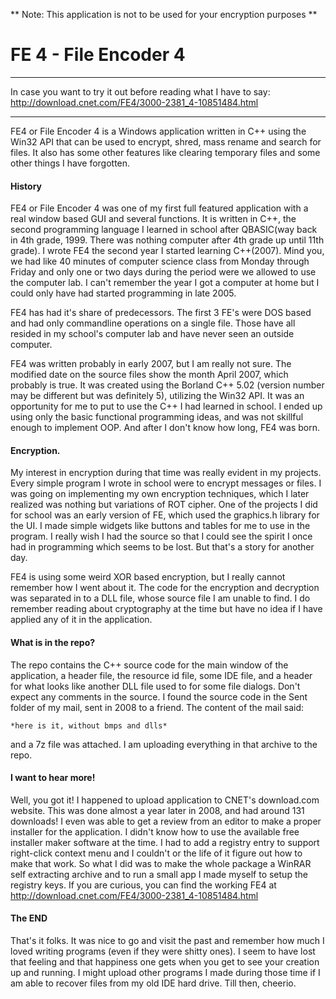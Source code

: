 ** Note: This application is not to be used for your encryption purposes **


# FE 4 - File Encoder 4
-----------------------------------------------
In case you want to try it out before reading what I have to say: http://download.cnet.com/FE4/3000-2381_4-10851484.html

-----------------------------------------------

FE4 or File Encoder 4 is a Windows application written in C++ using the Win32 API that can be used to encrypt, shred, mass rename and search for files. It also has some other features like clearing temporary files and some other things I have forgotten.

#### History
FE4 or File Encoder 4 was one of my first full featured application with a real window based GUI and several functions. It is written in C++, the second programming language I learned in school after QBASIC(way back in 4th grade, 1999. There was nothing computer after 4th grade up until 11th grade). I wrote FE4 the second year I started learning C++(2007). Mind you, we had like 40 minutes of computer science class from Monday through Friday and only one or two days during the period were we allowed to use the computer lab. I can't remember the year I got a computer at home but I could only have had started programming in late 2005.

FE4 has had it's share of predecessors. The first 3 FE's were DOS based and had only commandline operations on a single file. Those have all resided in my school's computer lab and have never seen an outside computer.

FE4 was written probably in early 2007, but I am really not sure. The modified date on the source files show the month April 2007, which probably is true. It was created using the Borland C++ 5.02 (version number may be different but was definitely 5), utilizing the Win32 API. It was an opportunity for me to put to use the C++ I had learned in school. I ended up using only the basic functional programming ideas, and was not skillful enough to implement OOP. And after I don't know how long, FE4 was born.

#### Encryption.

My interest in encryption during that time was really evident in my projects. Every simple program I wrote in school were to encrypt messages or files. I was going on implementing my own encryption techniques, which I later realized was nothing but variations of ROT cipher. One of the projects I did for school was an early version of FE, which used the graphics.h library for the UI. I made simple widgets like buttons and tables for me to use in the program. I really wish I had the source so that I could see the spirit I once had in programming which seems to be lost. But that's a story for another day.

FE4 is using some weird XOR based encryption, but I really cannot remember how I went about it. The code for the encryption and decryption was separated in to a DLL file, whose source file I am unable to find. I do remember reading about cryptography at the time but have no idea if I have applied any of it in the application.

#### What is in the repo?

The repo contains the C++ source code for the main  window of the application, a header file, the resource id file, some IDE file, and a header for what looks like another DLL file used to for some file dialogs. Don't expect any comments in the source. I found the source code in the Sent folder of my mail, sent in 2008 to a friend. The content of the mail said:

` *here is it, without bmps and dlls* `

and a 7z file was attached. I am uploading everything in that archive to the repo.


#### I want to hear more!

Well, you got it! I happened to upload application to CNET's download.com website. This was done almost a year later in 2008, and had around 131 downloads! I even was able to get a review from an editor to make a proper installer for the application. I didn't know how to use the available free installer maker software at the time. I had to add a registry entry to support right-click context menu and I couldn't or the life of it figure out how to make that work. So what I did was to make the whole package a WinRAR self extracting archive and to run a small app I made myself to setup the registry keys. If you are curious, you can find the working FE4 at http://download.cnet.com/FE4/3000-2381_4-10851484.html

#### The END

That's it folks. It was nice to go and visit the past and remember how much I loved writing programs (even if they were shitty ones). I seem to have lost that feeling and that happiness one gets when you get to see your creation up and running. I might upload other programs I made during those time if I am able to recover files from my old IDE hard drive. Till then, cheerio.

